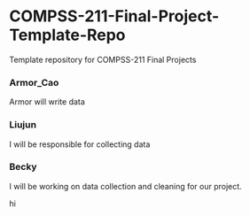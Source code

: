 # COMPSS-211-Final-Project-Template-Repo
Template repository for COMPSS-211 Final Projects
### Armor_Cao
Armor will write data

### Liujun
I will be responsible for collecting data

### Becky
I will be working on data collection and cleaning for our project.

hi
